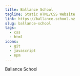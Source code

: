 ```yaml
---
title: Ballance School
tagline: Static HTML/CSS Website
link: https://ballance.school.nz
slug: ballance-school
tags:
  - css
  - html
icons:
  - git
  - javascript
  - npm
---
```


Ballance School